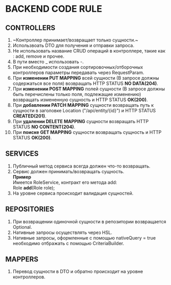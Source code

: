# BACKEND CODE RULE

## CONTROLLERS

1. ~Контроллер принимает/возвращает только сущности.~
2. Использвоать DTO для получения и отправки запроса.
3. Не использовать название CRUD операций в контроллере, такие как : add, remove и прочее.
4. В пути вместо _ использовать -.
5. При необходимости создания сортировочных/отборочных контроллеров параметры передавать через RequestParam.
6. При **изменении PUT MAPPING** всей сущности (В запросе должны содержаться все поля) возвращать HTTP STATUS **NO DATA(204)**.
7. При **изменении POST MAPPING** полей сущности (В запросе должны быть перечислены только поля, подлежащие изменению) возвращать измененную сущность и HTTP STATUS **OK(200)**.
8. При **добавлении PATCH MAPPING** сущности возвращать путь к сущности в заголовке Location ("/api/entity/{id}") и HTTP STATUS **CREATED(201)**.
9. При **удалении DELETE MAPPING** сущности возвращать HTTP STATUS **NO CONTENT(204)**.
10. При **поиске GET MAPPING** сущности возвращать сущность и HTTP STATUS **OK(200)**.

## SERVICES
1. Публичный метод сервиса всегда должен что-то возвращать.
2. Сервис должен принимать/возвращать сущность.   
  **Пример**    
  Имеется RoleService, контракт его метода add:    
  Role **add**(Role role);
3. На уровне сервиса происходит валидация сущностей.

## REPOSITORIES

1. При возвращении одиночной сущности в репозитории возвращается Optional.
2. Нативные запросы осуществлять через HSL.
3. Нативные запросы, оформленные с помощью nativeQuery = true необходимо отбражать с помощью CriteriaBuilder.

## MAPPERS

1. Перевод сущности в DTO и обратно происходит на уровне контроллеров.
